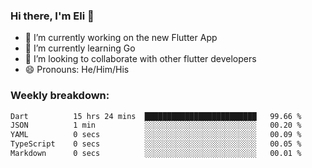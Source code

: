 ### Hi there, I'm Eli 👋
- 🔭 I’m currently working on the new Flutter App
- 🌱 I’m currently learning Go
- 🦄 I’m looking to collaborate with other flutter developers
- 😄 Pronouns: He/Him/His

### Weekly breakdown:
<!--START_SECTION:waka-->

```txt
Dart          15 hrs 24 mins  █████████████████████████   99.66 %
JSON          1 min           ░░░░░░░░░░░░░░░░░░░░░░░░░   00.20 %
YAML          0 secs          ░░░░░░░░░░░░░░░░░░░░░░░░░   00.09 %
TypeScript    0 secs          ░░░░░░░░░░░░░░░░░░░░░░░░░   00.05 %
Markdown      0 secs          ░░░░░░░░░░░░░░░░░░░░░░░░░   00.01 %
```

<!--END_SECTION:waka-->
